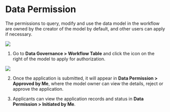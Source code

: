 # Data Permission

The permissions to query, modify and use the data model in the workflow are owned by the creator of the model by default, and other users can apply if necessary.

![](http://terminus-paas.oss-cn-hangzhou.aliyuncs.com/paas-doc/2022/02/15/519821ac-77d7-4310-b6fc-5a1cb12a1ff4.png)

1. Go to **Data Governance > Workflow Table** and click the icon on the right of the model to apply for authorization.

![](http://terminus-paas.oss-cn-hangzhou.aliyuncs.com/paas-doc/2022/02/15/be76fe9f-437d-4ee5-b2c7-49d40c46c38b.png)

2. Once the application is submitted, it will appear in **Data Permission > Approved by Me**, where the model owner can view the details, reject or approve the application.

3. Applicants can view the application records and status in **Data Permission > Initiated by Me**.
